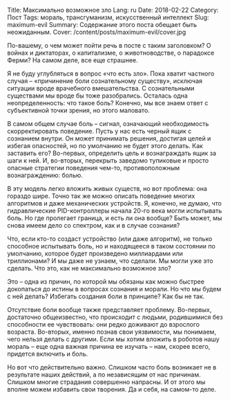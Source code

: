 Title: Максимально возможное зло
Lang: ru
Date: 2018-02-22
Category: Пост
Tags: мораль, трансгуманизм, искусственный интеллект
Slug: maximum-evil
Summary: Содержание этого поста обещает быть неожиданным.
Cover: /content/posts/maximum-evil/cover.jpg

По-вашему, о чем может пойти речь в посте с таким заголовком? О войнах и диктаторах, о капитализме, о животноводстве, о парадоксе Ферми? На самом деле, все еще страшнее. 

Я не буду углубляться в вопрос «что есть зло». Пока хватит частного случая – «причинение боли сознательному существу», исключая ситуации вроде врачебного вмешательства. С сознательными существами мы вроде бы тоже разобрались. Осталась одна неопределенность: что такое боль? Конечно, мы все знаем ответ с субъективной точки зрения, но этого маловато. 

В самом общем случае боль – сигнал, означающий необходимость скорректировать поведение. Пусть у нас есть черный ящик с сознанием внутри. Он может принимать решения, достигая целей и избегая опасностей, но по умолчанию не будет этого делать. Как заставить его? Во-первых, определить цель и вознаграждать ящик за шаги к ней. И, во-вторых, перекрыть заведомо тупиковые и просто опасные стратегии поведения чем-то, противоположным вознаграждению: болью. 

В эту модель легко вложить живых существ, но вот проблема: она гораздо шире. Точно так же можно описать поведение многих алгоритмов и даже механических устройств. Я, конечно, не думаю, что гидравлические PID-контроллеры начала 20-го века могли испытывать боль. Но где пролегает граница, и есть ли она вообще? Быть может, мы снова имеем дело со спектром, как и в случае сознания? 

Что, если кто-то создаст устройство (или даже алгоритм), не только способное испытывать боль, но и находящееся в таком состоянии по умолчанию, которое будет произведено миллиардами или триллионами? И мы даже не узнаем, что сделали. Мы могли уже это сделать. Что это, как не максимально возможное зло? 

Это – одна из причин, по которой мы обязаны как можно быстрее докопаться до истины в вопросах сознания и морали. Но что мы будем с ней делать? Избегать создания боли в принципе? Как бы не так. 

Отсутствие боли вообще также представляет проблему. Во-первых, достаточно общеизвестно, что происходит с людьми, родившимися без способности ее чувствовать: они редко доживают до взрослого возраста. Во-вторых, именно познав свои уязвимости, мы понимаем, чего нельзя делать с другими. Если мы хотим вложить в роботов нашу мораль – еще одна важная причина ее изучать – нам, скорее всего, придется включить и боль. 

Но вот что действительно важно. Слишком часто боль возникает не в результате наших действий, а по независящим от нас причинам. Слишком многие страдания совершенно напрасны. И от этого мы вполне можем избавить свои творения. Да и себя, на самом-то деле. 
